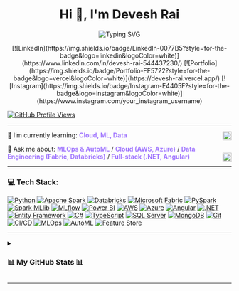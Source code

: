 <h1 align="center" class="heading-element" dir="auto"> Hi 👋, I'm Devesh Rai </h1>

<p align="center"> <img src="https://readme-typing-svg.herokuapp.com?font=Poppins&weight=700&size=28&duration=3500&pause=1000&color=A177FE&center=true&vCenter=true&width=650&lines=%3C+Developing+ML+Pipelines+%2B%2F%3E;%3C+Learning+MLOps+%2B%2F%3E;%3C+Exploring+AutoML+%2B%2F%3E;%3C+Architecting+Cloud+%2B%2F%3E;%3C+Working+with+.NET+%2B%2F%3E;%3C+Scaling+with+PySpark+%2B%2F%3E" alt="Typing SVG" style="max-width: 100%;" /> </p>

<p align="center">
  [![LinkedIn](https://img.shields.io/badge/LinkedIn-0077B5?style=for-the-badge&logo=linkedin&logoColor=white)](https://www.linkedin.com/in/devesh-rai-544437230/)
  [![Portfolio](https://img.shields.io/badge/Portfolio-FF5722?style=for-the-badge&logo=vercel&logoColor=white)](https://devesh-rai.vercel.app/)
  [![Instagram](https://img.shields.io/badge/Instagram-E4405F?style=for-the-badge&logo=instagram&logoColor=white)](https://www.instagram.com/your_instagram_username)
</p>

[![GitHub Profile Views](https://komarev.com/ghpvc/?username=devesshhh&color=blue)](https://github.com/devesshhh)

---

<p style="font-size: 14px;">
  🌱 I’m currently learning: <strong style="color:#A177FE;">Cloud, ML, Data</strong>
  <img src="https://media.tenor.com/images/041519499118425c6318b953417b271a/tenor.gif" height="20" align="right">
</p>
<p style="font-size: 14px;">
  💬 Ask me about: <strong style="color:#A177FE;">MLOps & AutoML</strong> / <strong style="color:#A177FE;">Cloud (AWS, Azure)</strong> / <strong style="color:#A177FE;">Data Engineering (Fabric, Databricks)</strong> / <strong style="color:#A177FE;">Full-stack (.NET, Angular)</strong>
  <img src="https://media.tenor.com/images/041519499118425c6318b953417b271a/tenor.gif" height="20" align="right">
</p>

---

### 💻 Tech Stack:

[![Python](https://img.shields.io/badge/Python-3776AB?style=for-the-badge&logo=python&logoColor=white)](https://www.python.org/)
[![Apache Spark](https://img.shields.io/badge/Apache_Spark-E25A1C?style=for-the-badge&logo=apachespark&logoColor=white)](https://spark.apache.org/)
[![Databricks](https://img.shields.io/badge/Databricks-FF3621?style=for-the-badge&logo=databricks&logoColor=white)](https://databricks.com/)
[![Microsoft Fabric](https://img.shields.io/badge/Microsoft%20Fabric-0078D4?style=for-the-badge&logo=microsoft&logoColor=white)](https://learn.microsoft.com/en-us/fabric/)
[![PySpark](https://img.shields.io/badge/PySpark-E25A1C?style=for-the-badge&logo=apachespark&logoColor=white)](https://spark.apache.org/pyspark/)
[![Spark MLlib](https://img.shields.io/badge/Spark_MLlib-E25A1C?style=for-the-badge&logo=apachespark&logoColor=white)](https://spark.apache.org/mllib/)
[![MLflow](https://img.shields.io/badge/MLflow-0087BD?style=for-the-badge&logo=mlflow&logoColor=white)](https://mlflow.org/)
[![Power BI](https://img.shields.io/badge/Power_BI-F2C811?style=for-the-badge&logo=power-bi&logoColor=white)](https://powerbi.microsoft.com/)
[![AWS](https://img.shields.io/badge/AWS-232F3E?style=for-the-badge&logo=amazon-aws&logoColor=white)](https://aws.amazon.com/)
[![Azure](https://img.shields.io/badge/Azure-0078D4?style=for-the-badge&logo=microsoftazure&logoColor=white)](https://azure.microsoft.com/)
[![Angular](https://img.shields.io/badge/Angular-DD0031?style=for-the-badge&logo=angular&logoColor=white)](https://angular.io/)
[![.NET](https://img.shields.io/badge/.NET-512BD4?style=for-the-badge&logo=dotnet&logoColor=white)](https://dotnet.microsoft.com/)
[![Entity Framework](https://img.shields.io/badge/Entity_Framework-512BD4?style=for-the-badge&logo=dot-net&logoColor=white)](https://learn.microsoft.com/en-us/ef/)
[![C#](https://img.shields.io/badge/C%23-239120?style=for-the-badge&logo=c-sharp&logoColor=white)](https://dotnet.microsoft.com/languages/csharp)
[![TypeScript](https://img.shields.io/badge/TypeScript-007ACC?style=for-the-badge&logo=typescript&logoColor=white)](https://www.typescriptlang.org/)
[![SQL Server](https://img.shields.io/badge/SQL_Server-CC2927?style=for-the-badge&logo=microsoft-sql-server&logoColor=white)](https://www.microsoft.com/en-us/sql-server)
[![MongoDB](https://img.shields.io/badge/MongoDB-47A248?style=for-the-badge&logo=mongodb&logoColor=white)](https://www.mongodb.com/)
[![Git](https://img.shields.io/badge/Git-F05032?style=for-the-badge&logo=git&logoColor=white)](https://git-scm.com/)
[![CI/CD](https://img.shields.io/badge/CI%2FCD-black?style=for-the-badge&logo=githubactions&logoColor=white)](https://docs.github.com/en/actions/learn-github-actions/understanding-github-actions)
[![MLOps](https://img.shields.io/badge/MLOps-blueviolet?style=for-the-badge&logo=databricks&logoColor=white)](https://www.mlflow.org/docs/latest/llms/llm-mlops.html)
[![AutoML](https://img.shields.io/badge/AutoML-green?style=for-the-badge&logo=scikitlearn&logoColor=white)](https://scikit-learn.org/stable/modules/generated/sklearn.ensemble.HistGradientBoostingRegressor.html)
[![Feature Store](https://img.shields.io/badge/Feature_Store-orange?style=for-the-badge&logo=databricks&logoColor=white)](https://www.databricks.com/product/feature-store)

---

<details>
  <summary><p align="center"><h3>📊 My GitHub Stats 📊</h3></p></summary>
  <br/>
  <p align="center">
    [![Devesh's GitHub Stats](https://github-readme-stats.vercel.app/api?username=devesshhh&show_icons=true&theme=default&hide_border=true)](https://github.com/anuraghazra/github-readme-stats)
    [![Top Langs](https://github-readme-stats.vercel.app/api/top-langs/?username=devesshhh&layout=compact&theme=default&hide_border=true)](https://github.com/anuraghazra/github-readme-stats)
    [![GitHub Streak](https://github-readme-streak-stats.herokuapp.com/?user=devesshhh&theme=default&hide_border=true)](https://git.io/streak-stats)
  </p>
</details>

---
